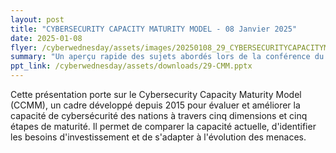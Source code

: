 ```yaml
---
layout: post
title: "CYBERSECURITY CAPACITY MATURITY MODEL - 08 Janvier 2025"
date: 2025-01-08
flyer: /cyberwednesday/assets/images/20250108_29_CYBERSECURITYCAPACITYMATURITYMODEL.jpg
summary: "Un aperçu rapide des sujets abordés lors de la conférence du 11 Mars 2025."
ppt_link: /cyberwednesday/assets/downloads/29-CMM.pptx
---
```


Cette présentation porte sur le Cybersecurity Capacity Maturity Model (CCMM), un cadre développé depuis 2015 pour évaluer et améliorer la capacité de cybersécurité des nations à travers cinq dimensions et cinq étapes de maturité. Il permet de comparer la capacité actuelle, d'identifier les besoins d'investissement et de s'adapter à l'évolution des menaces.

